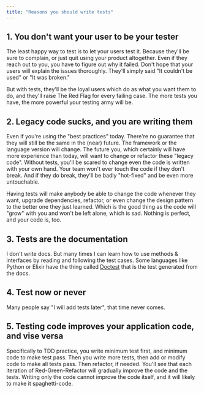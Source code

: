 ```yaml
---
title: "Reasons you should write tests"
---
```


## 1. You don't want your user to be your tester

The least happy way to test is to let your users test it. Because they'll be sure to complain, or just quit using your product altogether. Even if they reach out to you, you have to figure out why it failed. Don't hope that your users will explain the issues thoroughly. They'll simply said "It couldn't be used" or "It was broken."

But with tests, they'll be the loyal users which do as what you want them to do, and they'll raise The Red Flag for every failing case. The more tests you have, the more powerful your testing army will be.

## 2. Legacy code sucks, and you are writing them

Even if you're using the "best practices" today. There're no guarantee that they will still be the same in the (near) future. The framework or the language version will change. The future you, which certainly will have more experience than today, will want to change or refactor these "legacy code". Without tests, you'll be scared to change even the code is written with your own hand. Your team won't ever touch the code if they don't break. And if they do break, they'll be badly "hot-fixed" and be even more untouchable.

Having tests will make anybody be able to change the code whenever they want, upgrade dependencies, refactor, or even change the design pattern to the better one they just learned. Which is the good thing as the code will "grow" with you and won't be left alone, which is sad. Nothing is perfect, and your code is, too.

## 3. Tests are the documentation

I don't write docs. But many times I can learn how to use methods & interfaces by reading and following the test cases. Some languages like Python or Elixir have the thing called [Doctest](https://en.wikipedia.org/wiki/Doctest) that is the test generated from the docs.

## 4. Test now or never

Many people say "I will add tests later", that time never comes.

## 5. Testing code improves your application code, and vise versa

Specifically to TDD practice, you write minimum test first, and minimum code to make test pass. Then you write more tests, then add or modify code to make all tests pass. Then refactor, if needed. You'll see that each iteration of Red-Green-Refactor will gradually improve the code and the tests. Writing only the code cannot improve the code itself, and it will likely to make it spaghetti-code.